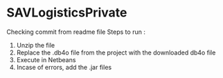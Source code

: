 # SAVLogisticsPrivate
Checking commit from readme file
Steps to run :
1) Unzip the file 
2) Replace the .db4o file from the project with the downloaded db4o file
3) Execute in Netbeans
4) Incase of errors, add the .jar files
